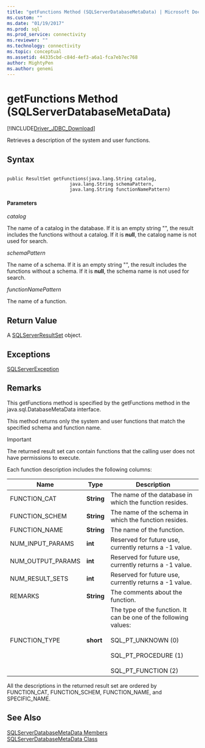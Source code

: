 ```yaml
---
title: "getFunctions Method (SQLServerDatabaseMetaData) | Microsoft Docs"
ms.custom: ""
ms.date: "01/19/2017"
ms.prod: sql
ms.prod_service: connectivity
ms.reviewer: ""
ms.technology: connectivity
ms.topic: conceptual
ms.assetid: 44335cbd-c84d-4ef3-a6a1-fca7eb7ec768
author: MightyPen
ms.author: genemi
---
```

# getFunctions Method (SQLServerDatabaseMetaData)
[!INCLUDE[Driver_JDBC_Download](../../../includes/driver_jdbc_download.md)]

  Retrieves a description of the system and user functions.  
  
## Syntax  
  
```  
  
public ResultSet getFunctions(java.lang.String catalog,  
                       java.lang.String schemaPattern,  
                       java.lang.String functionNamePattern)  
```  
  
#### Parameters  
 *catalog*  
  
 The name of a catalog in the database. If it is an empty string "", the result includes the functions without a catalog. If it is **null**, the catalog name is not used for search.  
  
 *schemaPattern*  
  
 The name of a schema. If it is an empty string "", the result includes the functions without a schema. If it is **null**, the schema name is not used for search.  
  
 *functionNamePattern*  
  
 The name of a function.  
  
## Return Value  
 A [SQLServerResultSet](../../../connect/jdbc/reference/sqlserverresultset-class.md) object.  
  
## Exceptions  
 [SQLServerException](../../../connect/jdbc/reference/sqlserverexception-class.md)  
  
## Remarks  
 This getFunctions method is specified by the getFunctions method in the java.sql.DatabaseMetaData interface.  
  
 This method returns only the system and user functions that match the specified schema and function name.  
  
> [!IMPORTANT]  
>  The returned result set can contain functions that the calling user does not have permissions to execute.  
  
 Each function description includes the following columns:  
  
|Name|Type|Description|  
|----------|----------|-----------------|  
|FUNCTION_CAT|**String**|The name of the database in which the function resides.|  
|FUNCTION_SCHEM|**String**|The name of the schema in which the function resides.|  
|FUNCTION_NAME|**String**|The name of the function.|  
|NUM_INPUT_PARAMS|**int**|Reserved for future use, currently returns a -1 value.|  
|NUM_OUTPUT_PARAMS|**int**|Reserved for future use, currently returns a -1 value.|  
|NUM_RESULT_SETS|**int**|Reserved for future use, currently returns a -1 value.|  
|REMARKS|**String**|The comments about the function.|  
|FUNCTION_TYPE|**short**|The type of the function. It can be one of the following values:<br /><br /> SQL_PT_UNKNOWN (0)<br /><br /> SQL_PT_PROCEDURE (1)<br /><br /> SQL_PT_FUNCTION (2)|  
  
 All the descriptions in the returned result set are ordered by FUNCTION_CAT, FUNCTION_SCHEM, FUNCTION_NAME, and SPECIFIC_NAME.  
  
## See Also  
 [SQLServerDatabaseMetaData Members](../../../connect/jdbc/reference/sqlserverdatabasemetadata-members.md)   
 [SQLServerDatabaseMetaData Class](../../../connect/jdbc/reference/sqlserverdatabasemetadata-class.md)  
  
  
